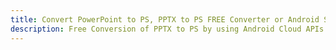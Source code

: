 ---title: Convert PowerPoint to PS, PPTX to PS FREE Converter or Android SDKdescription: Free Conversion of PPTX to PS by using Android Cloud APIs & SDKs. Also Create, Edit & Render Microsoft Word & OpenOffice documents in the Cloud.---
